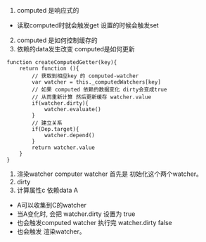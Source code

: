 1.  computed 是响应式的
* 读取computed时就会触发get 设置的时候会触发set
2. computed 是如何控制缓存的
3. 依赖的data发生改变 computed是如何更新


```
function createComputedGetter(key){
    return function (){
        // 获取到相应key 的 computed-watcher
        var watcher = this._computedWatchers[key]
        // 如果 computed 依赖的数据变化 dirty会变成true
        // 从而重新计算 然后更新缓存 watcher.value
        if(watcher.dirty){
            watcher.evaluate()
        }
        // 建立关系
        if(Dep.target){
            watcher.depend()
        }
        return watcher.value
    }
}

```
1. 渲染watcher  computer watcher 首先是 初始化这个两个watcher。
2. dirty
3. 计算属性c 依赖data A
* A可以收集到C的watcher
* 当A变化时, 会把 watcher.dirty 设置为 true
* 也会触发computed watcher  执行完 watcher.dirty false
* 也会触发 渲染watcher。